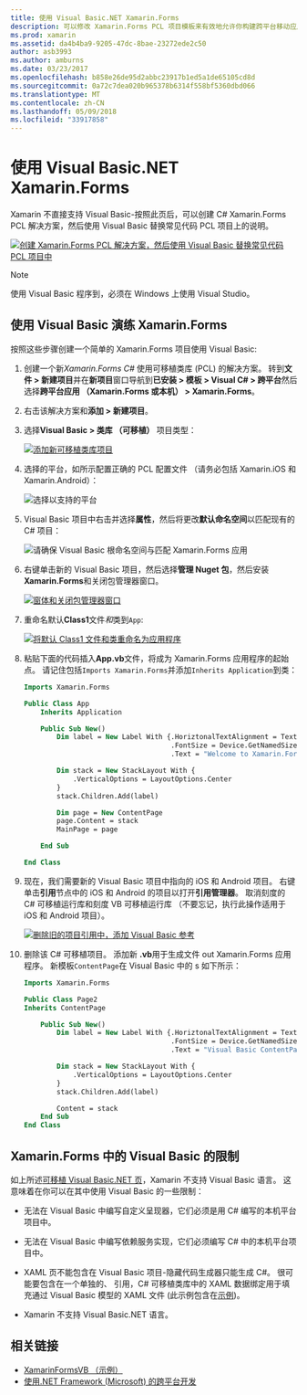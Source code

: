 ```yaml
---
title: 使用 Visual Basic.NET Xamarin.Forms
description: 可以修改 Xamarin.Forms PCL 项目模板来有效地允许你构建跨平台移动应用程序使用 VB.NET 主要的程序集使用 Visual Basic。
ms.prod: xamarin
ms.assetid: da4b4ba9-9205-47dc-8bae-23272ede2c50
author: asb3993
ms.author: amburns
ms.date: 03/23/2017
ms.openlocfilehash: b858e26de95d2abbc23917b1ed5a1de65105cd8d
ms.sourcegitcommit: 0a72c7dea020b965378b6314f558bf5360dbd066
ms.translationtype: MT
ms.contentlocale: zh-CN
ms.lasthandoff: 05/09/2018
ms.locfileid: "33917858"
---
```

# <a name="xamarinforms-using-visual-basicnet"></a>使用 Visual Basic.NET Xamarin.Forms

Xamarin 不直接支持 Visual Basic-按照此页后，可以创建 C# Xamarin.Forms PCL 解决方案，然后使用 Visual Basic 替换常见代码 PCL 项目上的说明。

[![](xamarin-forms-images/hero-sml.png "创建 Xamarin.Forms PCL 解决方案，然后使用 Visual Basic 替换常见代码 PCL 项目中")](xamarin-forms-images/hero.png#lightbox)

> [!NOTE]
> 使用 Visual Basic 程序到，必须在 Windows 上使用 Visual Studio。

## <a name="xamarinforms-with-visual-basic-walkthrough"></a>使用 Visual Basic 演练 Xamarin.Forms

按照这些步骤创建一个简单的 Xamarin.Forms 项目使用 Visual Basic:

1. 创建一个新*Xamarin.Forms C#* 使用可移植类库 (PCL) 的解决方案。
转到**文件 > 新建项目**并在**新项目**窗口导航到**已安装 > 模板 > Visual C# > 跨平台**然后选择**跨平台应用 （Xamarin.Forms 或本机） > Xamarin.Forms**。

2. 右击该解决方案和**添加 > 新建项目**。

3. 选择**Visual Basic > 类库 （可移植）** 项目类型：

   [![](xamarin-forms-images/add-vb-2-sml.png "添加新可移植类库项目")](xamarin-forms-images/add-vb-2.png#lightbox)

4. 选择的平台，如所示配置正确的 PCL 配置文件 （请务必包括 Xamarin.iOS 和 Xamarin.Android）：

   ![](xamarin-forms-images/add-vb-3-sml.png "选择以支持的平台")

5. Visual Basic 项目中右击并选择**属性**，然后将更改**默认命名空间**以匹配现有的 C# 项目：

   ![](xamarin-forms-images/add-vb-4s-sml.png "请确保 Visual Basic 根命名空间与匹配 Xamarin.Forms 应用")

6. 右键单击新的 Visual Basic 项目，然后选择**管理 Nuget 包**，然后安装**Xamarin.Forms**和关闭包管理器窗口。

   [![](xamarin-forms-images/add-vb-4-sml.png "窗体和关闭包管理器窗口")](xamarin-forms-images/add-vb-4.png#lightbox)

7. 重命名默认**Class1**文件*和*类到`App`:

   [![](xamarin-forms-images/add-vb-5-sml.png "将默认 Class1 文件和类重命名为应用程序")](xamarin-forms-images/add-vb-5.png#lightbox)

8. 粘贴下面的代码插入**App.vb**文件，将成为 Xamarin.Forms 应用程序的起始点。 请记住包括`Imports Xamarin.Forms`并添加`Inherits Application`到类：

    ```vb 
    Imports Xamarin.Forms

    Public Class App
        Inherits Application

        Public Sub New()
            Dim label = New Label With {.HoriztonalTextAlignment = TextAlignment.Center,
                                        .FontSize = Device.GetNamedSize(NamedSize.Medium, GetType(Label)),
                                        .Text = "Welcome to Xamarin.Forms with Visual Basic.NET"}

            Dim stack = New StackLayout With {
                .VerticalOptions = LayoutOptions.Center
            }
            stack.Children.Add(label)

            Dim page = New ContentPage
            page.Content = stack
            MainPage = page

        End Sub

    End Class
    ```

9. 现在，我们需要新的 Visual Basic 项目中指向的 iOS 和 Android 项目。
右键单击**引用**节点中的 iOS 和 Android 的项目以打开**引用管理器**。 取消刻度的 C# 可移植运行库和刻度 VB 可移植运行库 （不要忘记，执行此操作适用于 iOS 和 Android 项目）。

   [![](xamarin-forms-images/add-vb-8-sml.png "删除旧的项目引用中，添加 Visual Basic 参考")](xamarin-forms-images/add-vb-8.png#lightbox)

10. 删除该 C# 可移植项目。 添加新 **.vb**用于生成文件 out Xamarin.Forms 应用程序。 新模板`ContentPage`在 Visual Basic 中的 s 如下所示：

    ```vb
    Imports Xamarin.Forms

    Public Class Page2
    Inherits ContentPage

        Public Sub New()
            Dim label = New Label With {.HoriztonalTextAlignment = TextAlignment.Center,
                                        .FontSize = Device.GetNamedSize(NamedSize.Medium, GetType(Label)),
                                        .Text = "Visual Basic ContentPage"}

            Dim stack = New StackLayout With {
                .VerticalOptions = LayoutOptions.Center
            }
            stack.Children.Add(label)

            Content = stack
        End Sub
    End Class
    ```

## <a name="limitations-of-visual-basic-in-xamarinforms"></a>Xamarin.Forms 中的 Visual Basic 的限制

如上所述[可移植 Visual Basic.NET 页](~/cross-platform/platform/visual-basic/index.md)，Xamarin 不支持 Visual Basic 语言。 这意味着在你可以在其中使用 Visual Basic 的一些限制：

 - 无法在 Visual Basic 中编写自定义呈现器，它们必须是用 C# 编写的本机平台项目中。

 - 无法在 Visual Basic 中编写依赖服务实现，它们必须编写 C# 中的本机平台项目中。

 - XAML 页不能包含在 Visual Basic 项目-隐藏代码生成器只能生成 C#。 很可能要包含在一个单独的、 引用，C# 可移植类库中的 XAML 数据绑定用于填充通过 Visual Basic 模型的 XAML 文件 (此示例包含在[示例](https://github.com/xamarin/mobile-samples/tree/master/VisualBasic/XamarinFormsVB/XamlPages))。

 - Xamarin 不支持 Visual Basic.NET 语言。

## <a name="related-links"></a>相关链接

- [XamarinFormsVB （示例）](https://github.com/xamarin/mobile-samples/tree/master/VisualBasic/XamarinFormsVB)
- [使用.NET Framework (Microsoft) 的跨平台开发](http://msdn.microsoft.com/en-us/library/gg597391(v=vs.110).aspx)
